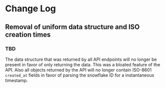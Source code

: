 # Change Log

## Removal of uniform data structure and ISO creation times

### TBD

The data structure that was returned by all API endpoints will no longer be present in favor of only returning the data. This was a bloated feature of the API. Also all objects returned by the API will no longer contain ISO-8601 `created_at` fields in favor of parsing the snowflake ID for a instantaneous timestamp.